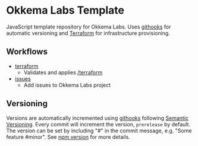 # Okkema Labs Template

JavaScript template repository for Okkema Labs. Uses [githooks](https://git-scm.com/docs/githooks) for automatic versioning and [Terraform](https://developer.hashicorp.com/terraform) for infrastructure provisioning.

## Workflows
- [terraform](./.github/issues/terraform.yaml)
  - Validates and applies [/terraform](./terraform)
- [issues](./.github/workflows/issues.yaml)
  - Add issues to Okkema Labs project

## Versioning
Versions are automatically incremented using [githooks](./.githooks) following [Semantic Versioning](https://semver.org/). Every commit will increment the version, `prerelease` by default. The version can be set by including "#<VERSION>" in the commit message, e.g. "Some feature #minor". See [npm version](https://docs.npmjs.com/cli/v9/commands/npm-version) for more details.


